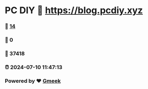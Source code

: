 # PC DIY :link: https://blog.pcdiy.xyz 
### :page_facing_up: [14](https://blog.pcdiy.xyz/tag.html) 
### :speech_balloon: 0 
### :hibiscus: 37418 
### :alarm_clock: 2024-07-10 11:47:13 
### Powered by :heart: [Gmeek](https://github.com/Meekdai/Gmeek)
